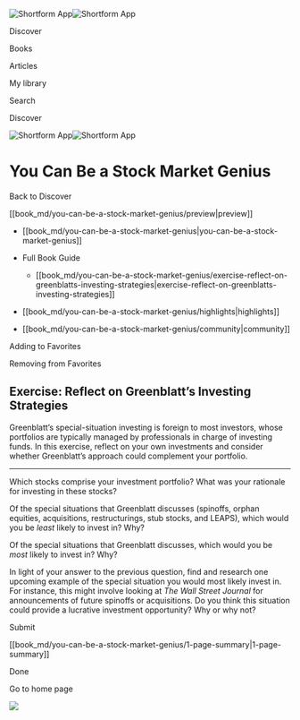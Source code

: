 ![Shortform App](/img/logo.36a2399e.svg)![Shortform App](/img/logo-dark.70c1b072.svg)

Discover

Books

Articles

My library

Search

Discover

![Shortform App](/img/logo.36a2399e.svg)![Shortform App](/img/logo-dark.70c1b072.svg)

# You Can Be a Stock Market Genius

Back to Discover

[[book_md/you-can-be-a-stock-market-genius/preview|preview]]

  * [[book_md/you-can-be-a-stock-market-genius|you-can-be-a-stock-market-genius]]
  * Full Book Guide

    * [[book_md/you-can-be-a-stock-market-genius/exercise-reflect-on-greenblatts-investing-strategies|exercise-reflect-on-greenblatts-investing-strategies]]
  * [[book_md/you-can-be-a-stock-market-genius/highlights|highlights]]
  * [[book_md/you-can-be-a-stock-market-genius/community|community]]



Adding to Favorites 

Removing from Favorites 

## Exercise: Reflect on Greenblatt’s Investing Strategies

Greenblatt’s special-situation investing is foreign to most investors, whose portfolios are typically managed by professionals in charge of investing funds. In this exercise, reflect on your own investments and consider whether Greenblatt’s approach could complement your portfolio.

* * *

Which stocks comprise your investment portfolio? What was your rationale for investing in these stocks?

Of the special situations that Greenblatt discusses (spinoffs, orphan equities, acquisitions, restructurings, stub stocks, and LEAPS), which would you be _least_ likely to invest in? Why?

Of the special situations that Greenblatt discusses, which would you be _most_ likely to invest in? Why?

In light of your answer to the previous question, find and research one upcoming example of the special situation you would most likely invest in. For instance, this might involve looking at _The Wall Street Journal_ for announcements of future spinoffs or acquisitions. Do you think this situation could provide a lucrative investment opportunity? Why or why not?

Submit 

[[book_md/you-can-be-a-stock-market-genius/1-page-summary|1-page-summary]]

Done

Go to home page 

![](https://bat.bing.com/action/0?ti=56018282&Ver=2&mid=4806d132-be86-4cad-93e9-7f2b654af782&sid=72e6e650642c11eeb2dd2161d176fe8d&vid=72e70890642c11eeb72d79fe7b6df2c6&vids=0&msclkid=N&pi=0&lg=en-US&sw=800&sh=600&sc=24&nwd=1&tl=Shortform%20%7C%20Book&p=https%3A%2F%2Fwww.shortform.com%2Fapp%2Fbook%2Fyou-can-be-a-stock-market-genius%2Fexercise-reflect-on-greenblatts-investing-strategies&r=&lt=1004&evt=pageLoad&sv=1&rn=435121)
